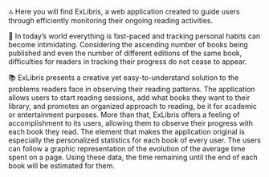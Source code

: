 🔝 Here you will find ExLibris, a web application created to guide
users through efficiently monitoring their ongoing reading activities.

📖 In today’s world everything is fast-paced and tracking personal habits can become
intimidating. Considering the ascending number of books being published and even
the number of different editions of the same book, difficulties for readers in tracking their
progress do not cease to appear.

📚 ExLibris presents a creative yet easy-to-understand solution to the problems readers
face in observing their reading patterns. The application allows users to start reading
sessions, add what books they want to their library, and promotes an organized approach
to reading, be it for academic or entertainment purposes.
More than that, ExLibris offers a feeling of accomplishment to its users, allowing
them to observe their progress with each book they read. The element
that makes the application original is especially the personalized statistics for each book of
every user. The users can follow a graphic representation of the evolution of the average
time spent on a page. Using these data, the time remaining until the end of each
book will be estimated for them.
